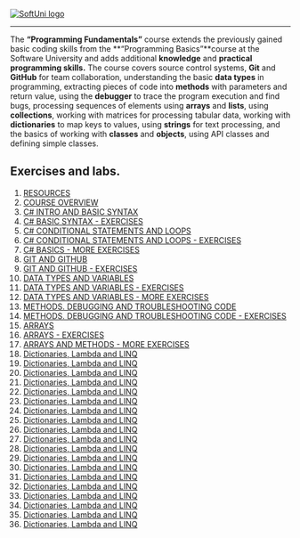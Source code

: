<a href="https://softuni.bg/trainings/courses" rel="Courses">  ![SoftUni logo][logo] <a/>

[logo]: http://innovationstarterbox.bg/wp-content/uploads/2016/05/Softuni_logo_trasparent.png "Logo Title Text 2"

---
The **“Programming Fundamentals”** course extends the previously gained basic coding skills from the **“Programming Basics”**course at the Software University and adds additional **knowledge** and **practical programming skills.**
The course covers source control systems, **Git** and **GitHub** for team collaboration, understanding the basic **data types** in programming, extracting pieces of code into **methods** with parameters and return value, using the **debugger** to trace the program execution and find bugs, processing sequences of elements using **arrays** and **lists**, using  **collections**, working with matrices for processing tabular data, working with **dictionaries** to map keys to values, using **strings** for text processing, and the basics of working with **classes** and **objects**, using API classes and defining simple classes.
## Exercises and labs.
1. <a href="https://github.com/Tuscann/Programming-Fundamentals-2017/tree/master/01.Short%20Fundamentals/01.RESOURCES" > RESOURCES </a> 
2. <a href="https://github.com/Tuscann/Programming-Fundamentals-2017/tree/master/01.Short%20Fundamentals/02.COURSE%20OVERVIEW" > COURSE OVERVIEW </a> 
3. <a href="https://github.com/Tuscann/Programming-Fundamentals-2017/tree/master/01.Short%20Fundamentals/03.C%23%20INTRO%20AND%20BASIC%20SYNTAX" > C# INTRO AND BASIC SYNTAX </a> 
4. <a href="https://github.com/Tuscann/Programming-Fundamentals-2017/tree/master/01.Short%20Fundamentals/04.C%23%20BASIC%20SYNTAX%20-%20EXERCISES" > C# BASIC SYNTAX - EXERCISES </a> 
5. <a href="https://github.com/Tuscann/Programming-Fundamentals-2017/tree/master/01.Short%20Fundamentals/05.C%23%20CONDITIONAL%20STATEMENTS%20AND%20LOOPS" >C# CONDITIONAL STATEMENTS AND LOOPS </a> 
6. <a href="https://github.com/Tuscann/Programming-Fundamentals-2017/tree/master/01.Short%20Fundamentals/06.C%23%20CONDITIONAL%20STATEMENTS%20AND%20LOOPS%20-%20EXERCISES" > C# CONDITIONAL STATEMENTS AND LOOPS - EXERCISES </a>
7. <a href="https://github.com/Tuscann/Programming-Fundamentals-2017/tree/master/01.Short%20Fundamentals/07.C%23%20BASICS%20-%20MORE%20EXERCISES"> C# BASICS - MORE EXERCISES </a>
8. <a href="https://github.com/Tuscann/Programming-Fundamentals-2017/tree/master/01.Short%20Fundamentals/08.GIT%20AND%20GITHUB"> GIT AND GITHUB </a>
9. <a href="https://github.com/Tuscann/Programming-Fundamentals-2017/tree/master/01.Short%20Fundamentals/09.Git%20and%20Github%20-%20Exercises"> GIT AND GITHUB - EXERCISES </a>
10. <a href="https://github.com/Tuscann/Programming-Fundamentals-2017/tree/master/01.Short%20Fundamentals/10.DATA%20TYPES%20AND%20VARIABLES"> DATA TYPES AND VARIABLES </a>
11. <a href="https://github.com/Tuscann/Programming-Fundamentals-2017/tree/master/01.Short%20Fundamentals/11.DATA%20TYPES%20AND%20VARIABLES%20-%20EXERCISES"> DATA TYPES AND VARIABLES - EXERCISES </a>
12. <a href="https://github.com/Tuscann/Programming-Fundamentals-2017/tree/master/01.Short%20Fundamentals/12.DATA%20TYPES%20AND%20VARIABLES%20-%20MORE%20EXERCISES"> DATA TYPES AND VARIABLES - MORE EXERCISES</a>
13. <a href="https://github.com/Tuscann/Programming-Fundamentals-2017/tree/master/01.Short%20Fundamentals/13.METHODS.%20DEBUGGING%20AND%20TROUBLESHOOTING%20CODE"> METHODS. DEBUGGING AND TROUBLESHOOTING CODE</a>
14. <a href="https://github.com/Tuscann/Programming-Fundamentals-2017/tree/master/01.Short%20Fundamentals/14.METHODS.%20DEBUGGING%20AND%20TROUBLESHOOTING%20CODE%20-%20EXERCISES"> METHODS. DEBUGGING AND TROUBLESHOOTING CODE - EXERCISES </a>
15. <a href="https://github.com/Tuscann/Programming-Fundamentals-2017/tree/master/01.Short%20Fundamentals/15.ARRAYS"> ARRAYS </a>
16. <a href="https://github.com/Tuscann/Programming-Fundamentals-2017/tree/master/01.Short%20Fundamentals/16.ARRAYS%20-%20EXERCISES"> ARRAYS - EXERCISES </a>
17. <a href="https://github.com/Tuscann/Programming-Fundamentals-2017/tree/master/01.Short%20Fundamentals/17.ARRAYS%20AND%20METHODS%20-%20MORE%20EXERCISES"> ARRAYS AND METHODS - MORE EXERCISES </a>
18. <a href=""> Dictionaries, Lambda and LINQ </a>
20. <a href=""> Dictionaries, Lambda and LINQ </a>
21. <a href=""> Dictionaries, Lambda and LINQ </a>
22. <a href=""> Dictionaries, Lambda and LINQ </a>
23. <a href=""> Dictionaries, Lambda and LINQ </a>
24. <a href=""> Dictionaries, Lambda and LINQ </a>
25. <a href=""> Dictionaries, Lambda and LINQ </a>
26. <a href=""> Dictionaries, Lambda and LINQ </a>
27. <a href=""> Dictionaries, Lambda and LINQ </a>
28. <a href=""> Dictionaries, Lambda and LINQ </a>
29. <a href=""> Dictionaries, Lambda and LINQ </a>
30. <a href=""> Dictionaries, Lambda and LINQ </a>
31. <a href=""> Dictionaries, Lambda and LINQ </a>
32. <a href=""> Dictionaries, Lambda and LINQ </a>
33. <a href=""> Dictionaries, Lambda and LINQ </a>
34. <a href=""> Dictionaries, Lambda and LINQ </a>
35. <a href=""> Dictionaries, Lambda and LINQ </a>
36. <a href=""> Dictionaries, Lambda and LINQ </a>
37. <a href=""> Dictionaries, Lambda and LINQ </a>

